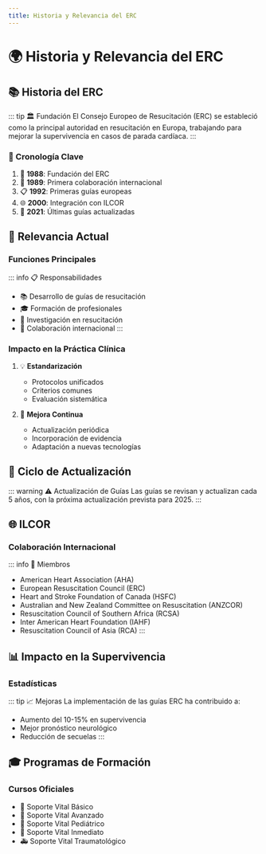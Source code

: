 ```yaml
---
title: Historia y Relevancia del ERC
---
```


# 🌍 Historia y Relevancia del ERC

## 📚 Historia del ERC

::: tip 🏛️ Fundación
El Consejo Europeo de Resucitación (ERC) se estableció como la principal autoridad en resucitación en Europa, trabajando para mejorar la supervivencia en casos de parada cardíaca.
:::

### 📅 Cronología Clave

1. 🎯 **1988**: Fundación del ERC
2. 🤝 **1989**: Primera colaboración internacional
3. 📋 **1992**: Primeras guías europeas
4. 🌐 **2000**: Integración con ILCOR
5. 🔄 **2021**: Últimas guías actualizadas

## 🌟 Relevancia Actual

### Funciones Principales
::: info 📋 Responsabilidades
- 📚 Desarrollo de guías de resucitación
- 🎓 Formación de profesionales
- 🔬 Investigación en resucitación
- 🤝 Colaboración internacional
:::

### Impacto en la Práctica Clínica

1. 💡 **Estandarización**
   - Protocolos unificados
   - Criterios comunes
   - Evaluación sistemática

2. 🎯 **Mejora Continua**
   - Actualización periódica
   - Incorporación de evidencia
   - Adaptación a nuevas tecnologías

## 🔄 Ciclo de Actualización

::: warning ⚠️ Actualización de Guías
Las guías se revisan y actualizan cada 5 años, con la próxima actualización prevista para 2025.
:::

## 🌐 ILCOR

### Colaboración Internacional
::: info 🤝 Miembros
- American Heart Association (AHA)
- European Resuscitation Council (ERC)
- Heart and Stroke Foundation of Canada (HSFC)
- Australian and New Zealand Committee on Resuscitation (ANZCOR)
- Resuscitation Council of Southern Africa (RCSA)
- Inter American Heart Foundation (IAHF)
- Resuscitation Council of Asia (RCA)
:::

## 📊 Impacto en la Supervivencia

### Estadísticas
::: tip 📈 Mejoras
La implementación de las guías ERC ha contribuido a:
- Aumento del 10-15% en supervivencia
- Mejor pronóstico neurológico
- Reducción de secuelas
:::

## 🎓 Programas de Formación

### Cursos Oficiales
- 💚 Soporte Vital Básico
- 💙 Soporte Vital Avanzado
- 👶 Soporte Vital Pediátrico
- 🏥 Soporte Vital Inmediato
- 🚑 Soporte Vital Traumatológico